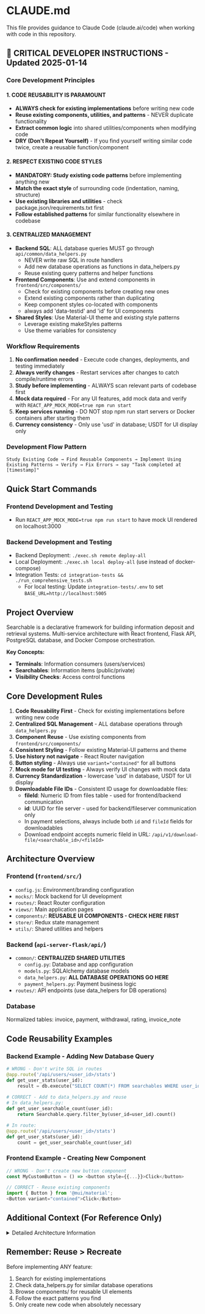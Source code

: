 # CLAUDE.md

This file provides guidance to Claude Code (claude.ai/code) when working with code in this repository.

## 🚨 CRITICAL DEVELOPER INSTRUCTIONS - Updated 2025-01-14

### Core Development Principles

#### 1. **CODE REUSABILITY IS PARAMOUNT**
- **ALWAYS check for existing implementations** before writing new code
- **Reuse existing components, utilities, and patterns** - NEVER duplicate functionality
- **Extract common logic** into shared utilities/components when modifying code
- **DRY (Don't Repeat Yourself)** - If you find yourself writing similar code twice, create a reusable function/component

#### 2. **RESPECT EXISTING CODE STYLES**
- **MANDATORY: Study existing code patterns** before implementing anything new
- **Match the exact style** of surrounding code (indentation, naming, structure)
- **Use existing libraries and utilities** - check package.json/requirements.txt first
- **Follow established patterns** for similar functionality elsewhere in codebase

#### 3. **CENTRALIZED MANAGEMENT**
- **Backend SQL**: ALL database queries MUST go through `api/common/data_helpers.py`
  - NEVER write raw SQL in route handlers
  - Add new database operations as functions in data_helpers.py
  - Reuse existing query patterns and helper functions
- **Frontend Components**: Use and extend components in `frontend/src/components/`
  - Check for existing components before creating new ones
  - Extend existing components rather than duplicating
  - Keep component styles co-located with components
  - always add 'data-testid' and 'id' for UI components
- **Shared Styles**: Use Material-UI theme and existing style patterns
  - Leverage existing makeStyles patterns
  - Use theme variables for consistency

### Workflow Requirements
1. **No confirmation needed** - Execute code changes, deployments, and testing immediately
2. **Always verify changes** - Restart services after changes to catch compile/runtime errors
3. **Study before implementing** - ALWAYS scan relevant parts of codebase first
4. **Mock data required** - For any UI features, add mock data and verify with `REACT_APP_MOCK_MODE=true npm run start`
5. **Keep services running** - DO NOT stop npm run start servers or Docker containers after starting them
6. **Currency consistency** - Only use 'usd' in database; USDT for UI display only

### Development Flow Pattern
```
Study Existing Code → Find Reusable Components → Implement Using Existing Patterns → Verify → Fix Errors → say "Task completed at [timestamp]"
```

## Quick Start Commands

### Frontend Development and Testing
- Run `REACT_APP_MOCK_MODE=true npm run start` to have mock UI rendered on localhost:3000

### Backend Development and Testing
- Backend Deployment: `./exec.sh remote deploy-all` 
- Local Deployment: `./exec.sh local deploy-all` (use instead of docker-compose)
- Integration Tests: `cd integration-tests && ./run_comprehensive_tests.sh`
  - For local testing: Update `integration-tests/.env` to set `BASE_URL=http://localhost:5005`

## Project Overview

Searchable is a declarative framework for building information deposit and retrieval systems. Multi-service architecture with React frontend, Flask API, PostgreSQL database, and Docker Compose orchestration.

**Key Concepts:**
- **Terminals**: Information consumers (users/services) 
- **Searchables**: Information items (public/private)
- **Visibility Checks**: Access control functions

## Core Development Rules

1. **Code Reusability First** - Check for existing implementations before writing new code
2. **Centralized SQL Management** - ALL database operations through `data_helpers.py`
3. **Component Reuse** - Use existing components from `frontend/src/components/`
4. **Consistent Styling** - Follow existing Material-UI patterns and theme
5. **Use history not navigate** - React Router navigation
6. **Button styling** - Always use `variant="contained"` for all buttons
7. **Mock mode for UI testing** - Always verify UI changes with mock data
8. **Currency Standardization** - lowercase 'usd' in database, USDT for UI display
9. **Downloadable File IDs** - Consistent ID usage for downloadable files:
   - **fileId**: Numeric ID from files table - used for frontend/backend communication
   - **id**: UUID for file server - used for backend/fileserver communication only
   - In payment selections, always include both `id` and `fileId` fields for downloadables
   - Download endpoint accepts numeric fileId in URL: `/api/v1/download-file/<searchable_id>/<fileId>`

## Architecture Overview

### Frontend (`frontend/src/`)
- `config.js`: Environment/branding configuration
- `mocks/`: Mock backend for UI development
- `routes/`: React Router configuration  
- `views/`: Main application pages
- `components/`: **REUSABLE UI COMPONENTS - CHECK HERE FIRST**
- `store/`: Redux state management
- `utils/`: Shared utilities and helpers

### Backend (`api-server-flask/api/`)
- `common/`: **CENTRALIZED SHARED UTILITIES**
  - `config.py`: Database and app configuration
  - `models.py`: SQLAlchemy database models
  - `data_helpers.py`: **ALL DATABASE OPERATIONS GO HERE**
  - `payment_helpers.py`: Payment business logic
- `routes/`: API endpoints (use data_helpers for DB operations)

### Database
Normalized tables: invoice, payment, withdrawal, rating, invoice_note

## Code Reusability Examples

### Backend Example - Adding New Database Query
```python
# WRONG - Don't write SQL in routes
@app.route('/api/users/<user_id>/stats')
def get_user_stats(user_id):
    result = db.execute("SELECT COUNT(*) FROM searchables WHERE user_id = ?", user_id)
    
# CORRECT - Add to data_helpers.py and reuse
# In data_helpers.py:
def get_user_searchable_count(user_id):
    return Searchable.query.filter_by(user_id=user_id).count()

# In route:
@app.route('/api/users/<user_id>/stats')
def get_user_stats(user_id):
    count = get_user_searchable_count(user_id)
```

### Frontend Example - Creating New Component
```javascript
// WRONG - Don't create new button component
const MyCustomButton = () => <button style={{...}}>Click</button>

// CORRECT - Reuse existing components
import { Button } from '@mui/material';
<Button variant="contained">Click</Button>
```

## Additional Context (For Reference Only)

<details>
<summary>Detailed Architecture Information</summary>

### Multi-service architecture with Docker Compose:
- **Frontend**: React/Material-UI app with authentication and payment flows
- **Flask API**: Python backend with JWT auth, payment processing, and database operations  
- **File Server**: Separate service for file storage/retrieval
- **PostgreSQL**: Primary database with proper normalized tables
- **NGINX**: Reverse proxy and static file serving
- **Background Service**: Background task processing
- **USDT API**: Ethereum-based USDT transactions

### Frontend Structure Details (`frontend/src/`)
- **`config.js`**: Environment-specific configuration and branding
- **`mocks/`**: Mock backend system for UI development without backend
- **`routes/`**: React Router configuration for different user types
- **`views/`**: Main application pages (searchables, payments, profile)
- **`components/`**: Reusable UI components
- **`store/`**: Redux state management
- **`utils/`**: Authentication guards and utilities

### Backend Structure Details (`api-server-flask/api/`)
- **`common/`**: Shared utilities and configuration
  - `config.py`: Database and app configuration
  - `models.py`: SQLAlchemy database models
  - `data_helpers.py`: Database CRUD operations
  - `payment_helpers.py`: Payment business logic
- **`routes/`**: API endpoints organized by domain
  - `auth.py`: Authentication and user management
  - `payment.py`: Invoice creation and payment processing
  - `searchable.py`: Core searchable CRUD operations
  - `files.py`: File upload/download operations
  - `withdrawals.py`: USDT and Lightning withdrawals

</details>

## Remember: Reuse > Recreate

Before implementing ANY feature:
1. Search for existing implementations
2. Check data_helpers.py for similar database operations  
3. Browse components/ for reusable UI elements
4. Follow the exact patterns you find
5. Only create new code when absolutely necessary